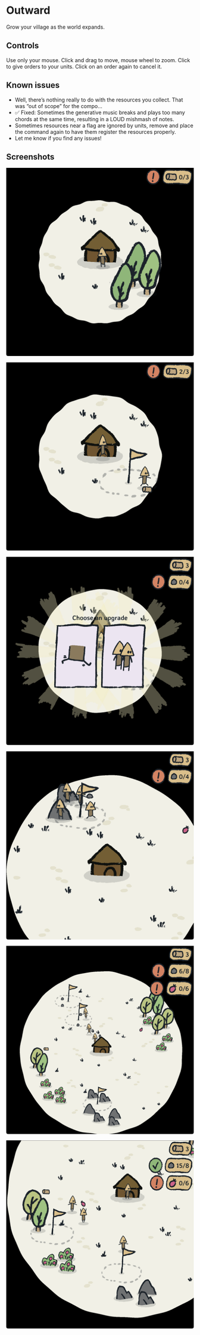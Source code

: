 # Outward

Grow your village as the world expands.

## Controls

Use only your mouse. Click and drag to move, mouse wheel to zoom. Click to give orders to your units. Click on an order again to cancel it.

## Known issues

- Well, there’s nothing really to do with the resources you collect. That was “out of scope” for the compo…
- ✅ Fixed: Sometimes the generative music breaks and plays too many chords at the same time, resulting in a LOUD mishmash of notes.
- Sometimes resources near a flag are ignored by units, remove and place the command again to have them register the resources properly.
- Let me know if you find any issues!

## Screenshots

![Screenshot 1](screenshots/screen1.png)

![Screenshot 2](screenshots/screen2.png)

![Screenshot 3](screenshots/screen3.png)

![Screenshot 4](screenshots/screen4.png)

![Screenshot 5](screenshots/screen5.png)

![Screenshot 6](screenshots/screen6.png)

